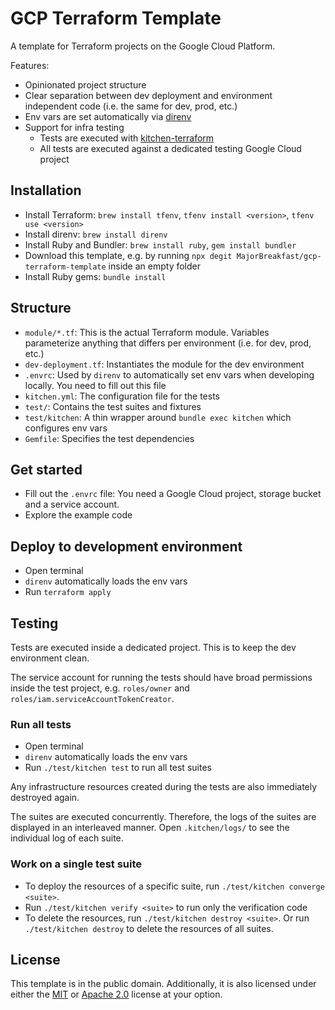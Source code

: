 # GCP Terraform Template

A template for Terraform projects on the Google Cloud Platform.

Features:

- Opinionated project structure
- Clear separation between dev deployment and environment independent code (i.e. the same for dev, prod, etc.)
- Env vars are set automatically via [direnv](https://direnv.net/)
- Support for infra testing
  - Tests are executed with [kitchen-terraform](https://github.com/newcontext-oss/kitchen-terraform)
  - All tests are executed against a dedicated testing Google Cloud project

## Installation

- Install Terraform: `brew install tfenv`, `tfenv install <version>`, `tfenv use <version>`
- Install direnv: `brew install direnv`
- Install Ruby and Bundler: `brew install ruby`, `gem install bundler`
- Download this template, e.g. by running `npx degit MajorBreakfast/gcp-terraform-template` inside an empty folder
- Install Ruby gems: `bundle install`

## Structure

- `module/*.tf`: This is the actual Terraform module. Variables parameterize anything that differs per environment (i.e. for dev, prod, etc.)
- `dev-deployment.tf`: Instantiates the module for the dev environment
- `.envrc`: Used by `direnv` to automatically set env vars when developing locally. You need to fill out this file
- `kitchen.yml`: The configuration file for the tests
- `test/`: Contains the test suites and fixtures
- `test/kitchen`: A thin wrapper around `bundle exec kitchen` which configures env vars
- `Gemfile`: Specifies the test dependencies

## Get started

- Fill out the `.envrc` file: You need a Google Cloud project, storage bucket and a service account.
- Explore the example code

## Deploy to development environment

- Open terminal
- `direnv` automatically loads the env vars
- Run `terraform apply`

## Testing

Tests are executed inside a dedicated project. This is to keep the dev environment clean.

The service account for running the tests should have broad permissions inside the test project, e.g. `roles/owner` and `roles/iam.serviceAccountTokenCreator`.

### Run all tests

- Open terminal
- `direnv` automatically loads the env vars
- Run `./test/kitchen test` to run all test suites

Any infrastructure resources created during the tests are also immediately destroyed again.

The suites are executed concurrently. Therefore, the logs of the suites are displayed in an interleaved manner. Open `.kitchen/logs/` to see the individual log of each suite.

### Work on a single test suite

- To deploy the resources of a specific suite, run `./test/kitchen converge <suite>`.
- Run `./test/kitchen verify <suite>` to run only the verification code
- To delete the resources, run `./test/kitchen destroy <suite>`. Or run `./test/kitchen destroy` to delete the resources of all suites.

## License

This template is in the public domain. Additionally, it is also licensed under either the [MIT](http://opensource.org/licenses/MIT) or [Apache 2.0](http://www.apache.org/licenses/LICENSE-2.0) license at your option.
